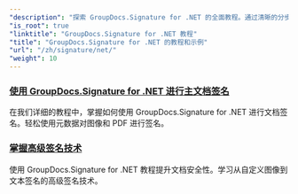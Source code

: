 ```yaml
---
"description": "探索 GroupDocs.Signature for .NET 的全面教程。通过清晰的分步指南，学习如何实现数字签名、自定义工作流程并增强文档安全性。"
"is_root": true
"linktitle": "GroupDocs.Signature for .NET 教程"
"title": "GroupDocs.Signature for .NET 的教程和示例"
"url": "/zh/signature/net/"
"weight": 10
---
```


### [使用 GroupDocs.Signature for .NET 进行主文档签名](./master-document-signing/)
在我们详细的教程中，掌握如何使用 GroupDocs.Signature for .NET 进行文档签名。轻松使用元数据对图像和 PDF 进行签名。
### [掌握高级签名技术](./master-advanced-sign-techniques/)
使用 GroupDocs.Signature for .NET 教程提升文档安全性。学习从自定义图像到文本签名的高级签名技术。
